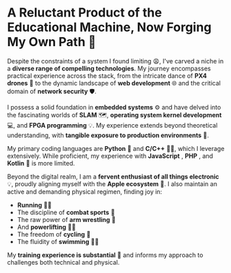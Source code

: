 # A Reluctant Product of the Educational Machine, Now Forging My Own Path 🚀

Despite the constraints of a system I found limiting 😩, I've carved a niche in a **diverse range of compelling technologies**. My journey encompasses practical experience across the stack, from the intricate dance of **PX4 drones** 🚁 to the dynamic landscape of **web development** 🌐 and the critical domain of **network security** 🛡️.

I possess a solid foundation in **embedded systems** ⚙️ and have delved into the fascinating worlds of **SLAM** 🗺️, **operating system kernel development** 💻, and **FPGA programming** 💡. My experience extends beyond theoretical understanding, with **tangible exposure to production environments** 🏢.

My primary coding languages are **Python** 🐍 and **C/C++** 👨‍💻, which I leverage extensively. While proficient, my experience with **JavaScript** , **PHP** , and **Kotlin** 📱 is more limited.

Beyond the digital realm, I am a **fervent enthusiast of all things electronic** 💡, proudly aligning myself with the **Apple ecosystem** 🍎. I also maintain an active and demanding physical regimen, finding joy in:

* **Running** 🏃‍♂️
* The discipline of **combat sports** 🥊
* The raw power of **arm wrestling** 💪
* And **powerlifting** 🏋️‍♂️
* The freedom of **cycling** 🚴
* The fluidity of **swimming** 🏊‍♂️

My **training experience is substantial** 💪 and informs my approach to challenges both technical and physical.
